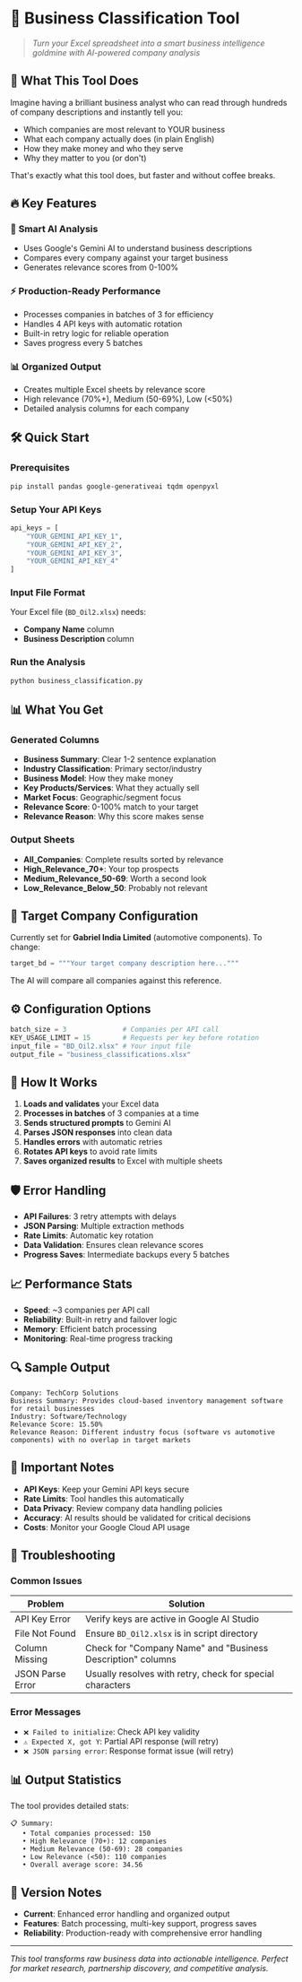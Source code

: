 # 🚀 Business Classification Tool

> *Turn your Excel spreadsheet into a smart business intelligence goldmine with AI-powered company analysis*

## 🎯 What This Tool Does

Imagine having a brilliant business analyst who can read through hundreds of company descriptions and instantly tell you:
- Which companies are most relevant to YOUR business
- What each company actually does (in plain English)
- How they make money and who they serve
- Why they matter to you (or don't)

That's exactly what this tool does, but faster and without coffee breaks.

## 🔥 Key Features

### 🧠 **Smart AI Analysis**
- Uses Google's Gemini AI to understand business descriptions
- Compares every company against your target business
- Generates relevance scores from 0-100%

### ⚡ **Production-Ready Performance**
- Processes companies in batches of 3 for efficiency
- Handles 4 API keys with automatic rotation
- Built-in retry logic for reliable operation
- Saves progress every 5 batches

### 📊 **Organized Output**
- Creates multiple Excel sheets by relevance score
- High relevance (70%+), Medium (50-69%), Low (<50%)
- Detailed analysis columns for each company

## 🛠️ Quick Start

### Prerequisites
```bash
pip install pandas google-generativeai tqdm openpyxl
```

### Setup Your API Keys
```python
api_keys = [
    "YOUR_GEMINI_API_KEY_1",
    "YOUR_GEMINI_API_KEY_2", 
    "YOUR_GEMINI_API_KEY_3",
    "YOUR_GEMINI_API_KEY_4"
]
```

### Input File Format
Your Excel file (`BD_Oil2.xlsx`) needs:
- **Company Name** column
- **Business Description** column

### Run the Analysis
```bash
python business_classification.py
```

## 📊 What You Get

### Generated Columns
- **Business Summary**: Clear 1-2 sentence explanation
- **Industry Classification**: Primary sector/industry
- **Business Model**: How they make money
- **Key Products/Services**: What they actually sell
- **Market Focus**: Geographic/segment focus
- **Relevance Score**: 0-100% match to your target
- **Relevance Reason**: Why this score makes sense

### Output Sheets
- **All_Companies**: Complete results sorted by relevance
- **High_Relevance_70+**: Your top prospects
- **Medium_Relevance_50-69**: Worth a second look
- **Low_Relevance_Below_50**: Probably not relevant

## 🎯 Target Company Configuration

Currently set for **Gabriel India Limited** (automotive components). To change:

```python
target_bd = """Your target company description here..."""
```

The AI will compare all companies against this reference.

## ⚙️ Configuration Options

```python
batch_size = 3              # Companies per API call
KEY_USAGE_LIMIT = 15        # Requests per key before rotation
input_file = "BD_Oil2.xlsx" # Your input file
output_file = "business_classifications.xlsx"
```

## 🔄 How It Works

1. **Loads and validates** your Excel data
2. **Processes in batches** of 3 companies at a time
3. **Sends structured prompts** to Gemini AI
4. **Parses JSON responses** into clean data
5. **Handles errors** with automatic retries
6. **Rotates API keys** to avoid rate limits
7. **Saves organized results** to Excel with multiple sheets

## 🛡️ Error Handling

- **API Failures**: 3 retry attempts with delays
- **JSON Parsing**: Multiple extraction methods
- **Rate Limits**: Automatic key rotation
- **Data Validation**: Ensures clean relevance scores
- **Progress Saves**: Intermediate backups every 5 batches

## 📈 Performance Stats

- **Speed**: ~3 companies per API call
- **Reliability**: Built-in retry and failover logic
- **Memory**: Efficient batch processing
- **Monitoring**: Real-time progress tracking

## 🔍 Sample Output

```
Company: TechCorp Solutions
Business Summary: Provides cloud-based inventory management software for retail businesses
Industry: Software/Technology
Relevance Score: 15.50%
Relevance Reason: Different industry focus (software vs automotive components) with no overlap in target markets
```

## 🚨 Important Notes

- **API Keys**: Keep your Gemini API keys secure
- **Rate Limits**: Tool handles this automatically
- **Data Privacy**: Review company data handling policies
- **Accuracy**: AI results should be validated for critical decisions
- **Costs**: Monitor your Google Cloud API usage

## 🔧 Troubleshooting

### Common Issues
| Problem | Solution |
|---------|----------|
| API Key Error | Verify keys are active in Google AI Studio |
| File Not Found | Ensure `BD_Oil2.xlsx` is in script directory |
| Column Missing | Check for "Company Name" and "Business Description" columns |
| JSON Parse Error | Usually resolves with retry, check for special characters |

### Error Messages
- `❌ Failed to initialize`: Check API key validity
- `⚠️ Expected X, got Y`: Partial API response (will retry)
- `❌ JSON parsing error`: Response format issue (will retry)

## 📊 Output Statistics

The tool provides detailed stats:
```
📋 Summary:
   • Total companies processed: 150
   • High Relevance (70+): 12 companies
   • Medium Relevance (50-69): 28 companies  
   • Low Relevance (<50): 110 companies
   • Overall average score: 34.56
```

## 🔄 Version Notes

- **Current**: Enhanced error handling and organized output
- **Features**: Batch processing, multi-key support, progress saves
- **Reliability**: Production-ready with comprehensive error handling

---

*This tool transforms raw business data into actionable intelligence. Perfect for market research, partnership discovery, and competitive analysis.*
